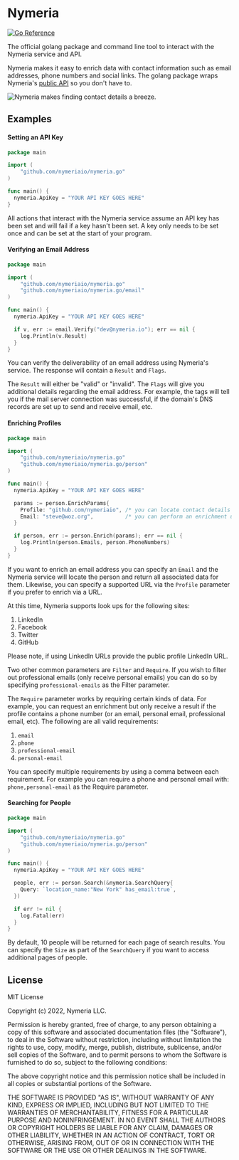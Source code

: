 # Nymeria

[![Go Reference](https://pkg.go.dev/badge/github.com/nymeriaio/nymeria.go.svg)](https://pkg.go.dev/github.com/nymeriaio/nymeria.go)

The official golang package and command line tool to interact with the Nymeria service
and API.

Nymeria makes it easy to enrich data with contact information such as email
addresses, phone numbers and social links. The golang package wraps Nymeria's [public
API](https://www.nymeria.io/developers) so you don't have to.

![Nymeria makes finding contact details a breeze.](https://www.nymeria.io/assets/images/marquee.png)

## Examples

#### Setting an API Key

```go
package main

import (
	"github.com/nymeriaio/nymeria.go"
)

func main() {
  nymeria.ApiKey = "YOUR API KEY GOES HERE"
}
```

All actions that interact with the Nymeria service assume an API key has been
set and will fail if a key hasn't been set. A key only needs to be set once and
can be set at the start of your program.

#### Verifying an Email Address

```go
package main

import (
	"github.com/nymeriaio/nymeria.go"
	"github.com/nymeriaio/nymeria.go/email"
)

func main() {
  nymeria.ApiKey = "YOUR API KEY GOES HERE"

  if v, err := email.Verify("dev@nymeria.io"); err == nil {
    log.Println(v.Result)
  }
}
```

You can verify the deliverability of an email address using Nymeria's service.
The response will contain a `Result` and `Flags`.

The `Result` will either be "valid" or "invalid". The `Flags` will give you additional
details regarding the email address. For example, the tags will tell you if the mail
server connection was successful, if the domain's DNS records are set up to send and
receive email, etc.

#### Enriching Profiles

```go
package main

import (
	"github.com/nymeriaio/nymeria.go"
	"github.com/nymeriaio/nymeria.go/person"
)

func main() {
  nymeria.ApiKey = "YOUR API KEY GOES HERE"

  params := person.EnrichParams{
    Profile: "github.com/nymeriaio", /* you can locate contact details using a supported URL */
    Email: "steve@woz.org",          /* you can perform an enrichment using an email address */
  }

  if person, err := person.Enrich(params); err == nil {
    log.Println(person.Emails, person.PhoneNumbers)
  }
}
```

If you want to enrich an email address you can specify an `Email` and the
Nymeria service will locate the person and return all associated data for them.
Likewise, you can specify a supported URL via the `Profile` parameter if you prefer
to enrich via a URL.

At this time, Nymeria supports look ups for the following sites:

1. LinkedIn
2. Facebook
3. Twitter
4. GitHub

Please note, if using LinkedIn URLs provide the public profile LinkedIn URL.

Two other common parameters are `Filter` and `Require`. If you wish to filter
out professional emails (only receive personal emails) you can do so by
specifying `professional-emails` as the Filter parameter.

The `Require` parameter works by requiring certain kinds of data. For example,
you can request an enrichment but only receive a result if the profile contains
a phone number (or an email, personal email, professional email, etc). The
following are all valid requirements:

1. `email`
2. `phone`
3. `professional-email`
4. `personal-email`

You can specify multiple requirements by using a comma between each
requirement. For example you can require a phone and personal email with:
`phone,personal-email` as the Require parameter.

#### Searching for People

```go
package main

import (
	"github.com/nymeriaio/nymeria.go"
	"github.com/nymeriaio/nymeria.go/person"
)

func main() {
  nymeria.ApiKey = "YOUR API KEY GOES HERE"

  people, err := person.Search(&nymeria.SearchQuery{
    Query: `location_name:"New York" has_email:true`,
  })

  if err != nil {
    log.Fatal(err)
  }
}
```

By default, 10 people will be returned for each page of search results. You can
specify the `Size` as part of the `SearchQuery` if you want to access
additional pages of people.

## License

MIT License

Copyright (c) 2022, Nymeria LLC.

Permission is hereby granted, free of charge, to any person obtaining a copy
of this software and associated documentation files (the "Software"), to deal
in the Software without restriction, including without limitation the rights
to use, copy, modify, merge, publish, distribute, sublicense, and/or sell
copies of the Software, and to permit persons to whom the Software is
furnished to do so, subject to the following conditions:

The above copyright notice and this permission notice shall be included in all
copies or substantial portions of the Software.

THE SOFTWARE IS PROVIDED "AS IS", WITHOUT WARRANTY OF ANY KIND, EXPRESS OR
IMPLIED, INCLUDING BUT NOT LIMITED TO THE WARRANTIES OF MERCHANTABILITY,
FITNESS FOR A PARTICULAR PURPOSE AND NONINFRINGEMENT. IN NO EVENT SHALL THE
AUTHORS OR COPYRIGHT HOLDERS BE LIABLE FOR ANY CLAIM, DAMAGES OR OTHER
LIABILITY, WHETHER IN AN ACTION OF CONTRACT, TORT OR OTHERWISE, ARISING FROM,
OUT OF OR IN CONNECTION WITH THE SOFTWARE OR THE USE OR OTHER DEALINGS IN THE
SOFTWARE.
